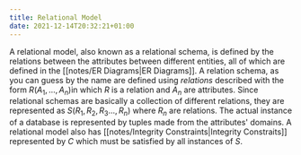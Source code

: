 ```yaml
---
title: Relational Model
date: 2021-12-14T20:32:21+01:00
---
```

A relational model, also known as a relational schema, is defined by the relations between the attributes between different entities, all of which are defined in the [[notes/ER Diagrams|ER Diagrams]]. A relation schema, as you can guess by the name are defined using *relations* described with the form $R(A_1,...,A_n)$in which $R$ is a relation and $A_n$ are attributes.  Since relational schemas are basically a collection of different relations, they are represented as $S(R_1, R_2, R_3 ..., R_n)$ where $R_n$ are relations. The actual instance of a database is represented by tuples made from the attributes' domains. A relational model also has [[notes/Integrity Constraints|Integrity Constraits]] represented by $C$ which must be satisfied by all instances of *S*.